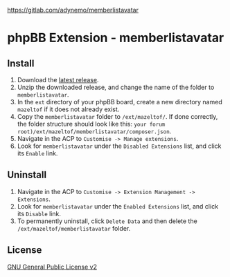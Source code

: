 https://gitlab.com/adynemo/memberlistavatar

phpBB Extension - memberlistavatar
=====================

## Install

1. Download the [latest release](https://github.com/ad0726/memberlistavatar/releases).
2. Unzip the downloaded release, and change the name of the folder to `memberlistavatar`.
3. In the `ext` directory of your phpBB board, create a new directory named `mazeltof` if it does not already exist.
4. Copy the `memberlistavatar` folder to `/ext/mazeltof/`. If done correctly, the folder structure should look like this: `your forum root)/ext/mazeltof/memberlistavatar/composer.json`.
5. Navigate in the ACP to `Customise -> Manage extensions`.
6. Look for `memberlistavatar` under the `Disabled Extensions` list, and click its `Enable` link.

## Uninstall

1. Navigate in the ACP to `Customise -> Extension Management -> Extensions`.
2. Look for `memberlistavatar` under the `Enabled Extensions` list, and click its `Disable` link.
3. To permanently uninstall, click `Delete Data` and then delete the `/ext/mazeltof/memberlistavatar` folder.

## License

[GNU General Public License v2](http://opensource.org/licenses/GPL-2.0)
